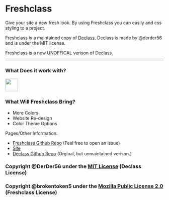 # Freshclass

Give your site a new fresh look. By using Freshclass you can easily and css styling to a project.

Freshclass is a maintained copy of [Declass.](https://github.com/DerDer56/Declass) Declass is made by @derder56 and is under the MIT license. 

Freshclass is a new UNOFFICAL verison of Declass.
<hr>

### What Does it work with?
<img src="https://cdn.jsdelivr.net/gh/devicons/devicon@latest/icons/html5/html5-plain.svg" width="40px"> 

### What Will Freshclass Bring?
- More Colors
- Website Re-design
- Color Theme Options

Pages/Other Information:

- [Freshclass Github Repo](https://github.com/brokentoken5/Freshclass) (Feel free to open an issue)
- [Site](https://freshclass.netlify.app)
- [Declass Github Repo](https://github.com/derder56/Declass) (Orginal, but unmaintained verison.)


### Copyright @DerDer56 under the [MIT License](https://opensource.org/licenses/MIT) (Declass License)
### Copyright @brokentoken5 under the [Mozilla Public License 2.0](https://github.com/brokentoken5/Freshclass/blob/Master/LICENSE) (Freshclass License)
